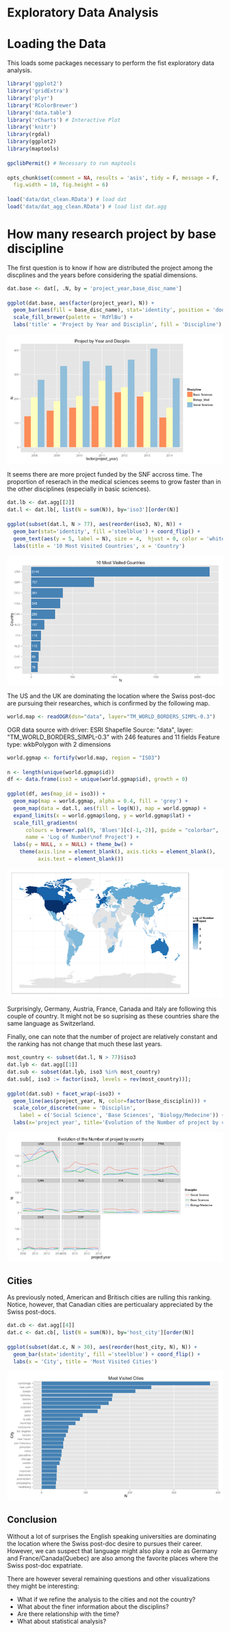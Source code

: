 Exploratory Data Analysis
========================================================

# Loading the Data

This loads some packages necessary to perform the fist exploratory data analysis.


```r
library('ggplot2')
library('gridExtra')
library('plyr')
library('RColorBrewer')
library('data.table')
library('rCharts') # Interactive Plot
library('knitr')
library(rgdal)
library(ggplot2)
library(maptools)

gpclibPermit() # Necessary to run maptools 

opts_chunk$set(comment = NA, results = 'asis', tidy = F, message = F,
  fig.width = 10, fig.height = 6)

load('data/dat_clean.RData') # load dat
load('data/dat_agg_clean.RData') # load list dat.agg
```

# How many research project by base discipline

The first question is to know if how are distributed the project among the discplines and the years before considering the spatial dimensions.


```r
dat.base <- dat[, .N, by = 'project_year,base_disc_name']

ggplot(dat.base, aes(factor(project_year), N)) +
  geom_bar(aes(fill = base_disc_name), stat='identity', position = 'dodge') +
  scale_fill_brewer(palette = 'RdYlBu') +
  labs('title' = 'Project by Year and Disciplin', fill = 'Discipline') 
```

![plot of chunk unnamed-chunk-2](figure/unnamed-chunk-2.png) 

It seems there are more project funded by the SNF accross time. The proportion of reserach in the medical sciences seems to grow faster than in the other disciplines (especially in basic sciences).


```r
dat.lb <- dat.agg[[2]]
dat.l <- dat.lb[, list(N = sum(N)), by='iso3'][order(N)]

ggplot(subset(dat.l, N > 77), aes(reorder(iso3, N), N)) +
  geom_bar(stat='identity', fill ='steelblue') + coord_flip() +
  geom_text(aes(y = 5, label = N), size = 4,  hjust = 0, color = 'white') +
  labs(title = '10 Most Visited Countries', x = 'Country')
```

![plot of chunk unnamed-chunk-3](figure/unnamed-chunk-3.png) 

The US and the UK are dominating the location where the Swiss post-doc are pursuing their researches, which is confirmed by the following map. 


```r
world.map <- readOGR(dsn="data", layer="TM_WORLD_BORDERS_SIMPL-0.3")
```

OGR data source with driver: ESRI Shapefile 
Source: "data", layer: "TM_WORLD_BORDERS_SIMPL-0.3"
with 246 features and 11 fields
Feature type: wkbPolygon with 2 dimensions

```r
world.ggmap <- fortify(world.map, region = "ISO3")

n <- length(unique(world.ggmap$id))
df <- data.frame(iso3 = unique(world.ggmap$id), growth = 0)

ggplot(df, aes(map_id = iso3)) +
  geom_map(map = world.ggmap, alpha = 0.4, fill = 'grey') +
  geom_map(data = dat.l, aes(fill = log(N)), map = world.ggmap) +
  expand_limits(x = world.ggmap$long, y = world.ggmap$lat) +
  scale_fill_gradientn(
      colours = brewer.pal(9, 'Blues')[c(-1,-2)], guide = "colorbar",
      name = 'Log of Number\nof Project') +
  labs(y = NULL, x = NULL) + theme_bw() +
    theme(axis.line = element_blank(), axis.ticks = element_blank(),
          axis.text = element_blank())
```

![plot of chunk unnamed-chunk-4](figure/unnamed-chunk-4.png) 

Surprisingly, Germany, Austria, France, Canada and Italy are following this couple of country. It might not be so suprising as these countries share the same language as Switzerland.

Finally, one can note that the number of project are relatively constant and the ranking has not change that much these last years.


```r
most_country <- subset(dat.l, N > 77)$iso3
dat.lyb <- dat.agg[[1]]
dat.sub <- subset(dat.lyb, iso3 %in% most_country)
dat.sub[, iso3 := factor(iso3, levels = rev(most_country))];

ggplot(dat.sub) + facet_wrap(~iso3) +
  geom_line(aes(project_year, N, color=factor(base_disciplin))) +
  scale_color_discrete(name = 'Disciplin',
    label = c('Social Science', 'Base Sciences', 'Biology/Medecine')) +
  labs(x='project year', title='Evolution of the Number of project by country')
```

![plot of chunk unnamed-chunk-5](figure/unnamed-chunk-5.png) 

## Cities

As previously noted, American and Britisch cities are rulling this ranking. Notice, however, that Canadian cities are perticualary appreciated by the Swiss post-docs.

```r
dat.cb <- dat.agg[[4]]
dat.c <- dat.cb[, list(N = sum(N)), by='host_city'][order(N)]

ggplot(subset(dat.c, N > 30), aes(reorder(host_city, N), N)) +
  geom_bar(stat='identity', fill ='steelblue') + coord_flip() +
  labs(x = 'City', title = 'Most Visited Cities') 
```

![plot of chunk unnamed-chunk-6](figure/unnamed-chunk-6.png) 

## Conclusion

Without a lot of surprises the English speaking universities are dominating the location where the Swiss post-doc desire to pursues their career. However, we can suspect that language might also play a role as Germany and France/Canada(Quebec) are also among the favorite places where the Swiss post-doc expatriate.

There are however several remaining questions and other visualizations they might be interesting:

* What if we refine the analysis to the cities and not the country?
* What about the finer information about the disciplins?
* Are there relationship with the time?
* What about statistical analysis?
